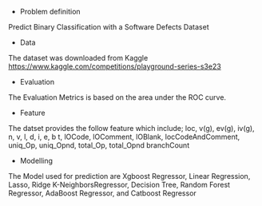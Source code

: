- Problem definition

Predict Binary Classification with a Software Defects Dataset

- Data

The dataset was downloaded from Kaggle https://www.kaggle.com/competitions/playground-series-s3e23

- Evaluation

The Evaluation Metrics is based on the  area under the ROC curve.

- Feature

The datset provides the follow feature which include; loc, v(g), ev(g), iv(g), n, v, l, d, i, e, b
t, lOCode, lOComment, lOBlank, locCodeAndComment, uniq_Op, uniq_Opnd, total_Op, total_Opnd
branchCount

- Modelling

The Model used for prediction are Xgboost Regressor, Linear Regression, Lasso, Ridge
K-NeighborsRegressor,
Decision Tree, Random Forest Regressor, AdaBoost Regressor, and Catboost Regressor

